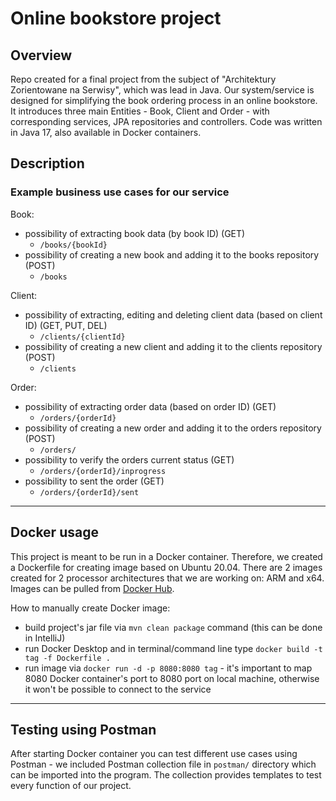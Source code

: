 # Online bookstore project

## Overview

Repo created for a final project from the subject of "Architektury Zorientowane na Serwisy", which was lead in Java.
Our system/service is designed for simplifying the book ordering process in an online bookstore. It introduces three main Entities - Book, Client and Order - with corresponding services, JPA repositories and controllers. Code was written in Java 17, also available in Docker containers.

## Description

### Example business use cases for our service

Book:

- possibility of extracting book data (by book ID) (GET)
  - `/books/{bookId}`
- possibility of creating a new book and adding it to the books repository (POST)
  - `/books`

Client:

- possibility of extracting, editing and deleting client data (based on client ID) (GET, PUT, DEL)
  - `/clients/{clientId}`
- possibility of creating a new client and adding it to the clients repository (POST)
  - `/clients`

Order:

- possibility of extracting order data (based on order ID) (GET)
  - `/orders/{orderId}`
- possibility of creating a new order and adding it to the orders repository (POST)
  - `/orders/`
- possibility to verify the orders current status (GET)
  - `/orders/{orderId}/inprogress`
- possibility to sent the order (GET)
  - `/orders/{orderId}/sent`

---

## Docker usage

This project is meant to be run in a Docker container. Therefore, we created a Dockerfile for creating image based on Ubuntu 20.04.
There are 2 images created for 2 processor architectures that we are working on: ARM and x64. Images can be pulled from [Docker Hub](https://hub.docker.com/r/mrkf1/azns2021).

How to manually create Docker image:

- build project's jar file via `mvn clean package` command (this can be done in IntelliJ)
- run Docker Desktop and in terminal/command line type `docker build -t tag -f Dockerfile .`
- run image via `docker run -d -p 8080:8080 tag` - it's important to map 8080 Docker container's port to 8080 port on local machine, otherwise it won't be possible to connect to the service

---

## Testing using Postman

After starting Docker container you can test different use cases using Postman - we included Postman collection file in `postman/` directory which can be imported into the program. The collection provides templates to test every function of our project.
